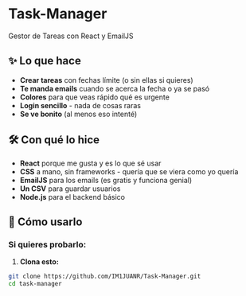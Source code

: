 # Task-Manager
Gestor de Tareas con React y EmailJS

## ✨ Lo que hace

- **Crear tareas** con fechas límite (o sin ellas si quieres)
- **Te manda emails** cuando se acerca la fecha o ya se pasó
- **Colores** para que veas rápido qué es urgente
- **Login sencillo** - nada de cosas raras
- **Se ve bonito** (al menos eso intenté)

## 🛠️ Con qué lo hice

- **React** porque me gusta y es lo que sé usar
- **CSS** a mano, sin frameworks - quería que se viera como yo quería
- **EmailJS** para los emails (es gratis y funciona genial)
- **Un CSV** para guardar usuarios
- **Node.js** para el backend básico

## 🚀 Cómo usarlo

### Si quieres probarlo:

1. **Clona esto:**
```bash
git clone https://github.com/IM1JUANR/Task-Manager.git
cd task-manager
